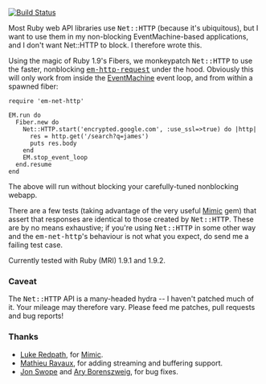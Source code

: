[![Build Status](https://secure.travis-ci.org/jfairbairn/em-net-http.png)](http://travis-ci.org/jfairbairn/em-net-http])

Most Ruby web API libraries use <tt>Net::HTTP</tt> (because it's ubiquitous),
but I want to use them in my non-blocking EventMachine-based applications, and
I don't want Net::HTTP to block. I therefore wrote this.

Using the magic of Ruby 1.9's Fibers, we monkeypatch <tt>Net::HTTP</tt> to use
the faster, nonblocking <tt>[em-http-request][1]</tt> under the hood. Obviously this
will only work from inside the [EventMachine][2] event loop, and from within a spawned
fiber:

    require 'em-net-http'

    EM.run do
      Fiber.new do
        Net::HTTP.start('encrypted.google.com', :use_ssl=>true) do |http|
          res = http.get('/search?q=james')
          puts res.body
        end
        EM.stop_event_loop
      end.resume
    end
    
The above will run without blocking your carefully-tuned nonblocking webapp.

There are a few tests (taking advantage of the very useful [Mimic][6] gem)
that assert that responses are identical to those created by <tt>Net::HTTP</tt>.
These are by no means exhaustive; if you're using <tt>Net::HTTP</tt> in some other way
and the <tt>em-net-http</tt>'s behaviour is not what you expect, do send me a failing test
case.

Currently tested with Ruby (MRI) 1.9.1 and 1.9.2.

### Caveat

The <tt>Net::HTTP</tt> API is a many-headed hydra -- I haven't patched much of it.
Your mileage may therefore vary. Please feed me patches, pull requests and bug reports!

### Thanks

 * [Luke Redpath][7], for [Mimic][6].
 * [Mathieu Ravaux][8], for adding streaming and buffering support.
 * [Jon Swope][9] and [Ary Borenszweig][10], for bug fixes.

[1]: http://github.com/igrigorik/em-http-request
[2]: http://rubyeventmachine.com/
[3]: http://rightaws.rubyforge.org/
[4]: http://github.com/mwunsch/weary
[5]: http://github.com/mwunsch/tumblr
[6]: http://github.com/lukeredpath/mimic
[7]: http://lukeredpath.co.uk/
[8]: http://mathieuravaux.com/
[9]: http://www.jonswope.com/
[10]: http://weblogs.manas.com.ar/ary
